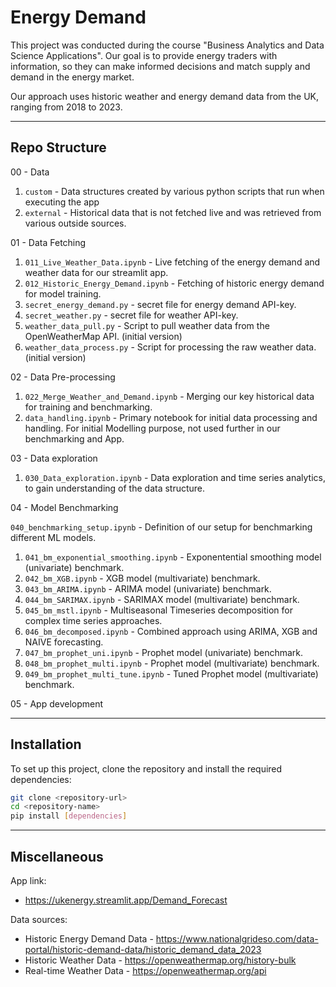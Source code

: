 # Energy Demand

This project was conducted during the course "Business Analytics and Data Science Applications". 
Our goal is to provide energy traders with information, so they can make informed decisions and match supply and demand in the energy market. 

Our approach uses historic weather and energy demand data from the UK, ranging from 2018 to 2023. 

---

## Repo Structure

00 - Data
  1.  `custom` - Data structures created by various python scripts that run when executing the app
  2.  `external` - Historical data that is not fetched live and was retrieved from various outside sources. 


01 - Data Fetching
  1.  `011_Live_Weather_Data.ipynb` - Live fetching of the energy demand and weather data for our streamlit app.
  2.  `012_Historic_Energy_Demand.ipynb` - Fetching of historic energy demand for model training. 
  3.  `secret_energy_demand.py` - secret file for energy demand API-key.
  4.  `secret_weather.py` - secret file for weather API-key.
  5.  `weather_data_pull.py` - Script to pull weather data from the OpenWeatherMap API. (initial version)
  6.  `weather_data_process.py` - Script for processing the raw weather data. (initial version)

02 - Data Pre-processing
  1. `022_Merge_Weather_and_Demand.ipynb` - Merging our key historical data for training and benchmarking.
  2. `data_handling.ipynb` - Primary notebook for initial data processing and handling. For initial Modelling purpose, not used further in our benchmarking and App.

03 - Data exploration
  1. `030_Data_exploration.ipynb` - Data exploration and time series analytics, to gain understanding of the data structure.

04 - Model Benchmarking

`040_benchmarking_setup.ipynb` - Definition of our setup for benchmarking different ML models. 
  1. `041_bm_exponential_smoothing.ipynb` - Exponentential smoothing model (univariate) benchmark.
  2. `042_bm_XGB.ipynb` - XGB model (multivariate) benchmark. 
  3. `043_bm_ARIMA.ipynb` - ARIMA model (univariate) benchmark. 
  4. `044_bm_SARIMAX.ipynb` - SARIMAX model (multivariate) benchmark.
  5. `045_bm_mstl.ipynb` - Multiseasonal Timeseries decomposition for complex time series approaches.
  6. `046_bm_decomposed.ipynb` - Combined approach using ARIMA, XGB and NAIVE forecasting. 
  7. `047_bm_prophet_uni.ipynb` - Prophet model (univariate) benchmark. 
  8. `048_bm_prophet_multi.ipynb` - Prophet model (multivariate) benchmark.
  9. `049_bm_prophet_multi_tune.ipynb` - Tuned Prophet model (multivariate) benchmark.

05 - App development

---

## Installation
To set up this project, clone the repository and install the required dependencies:
```bash
git clone <repository-url>
cd <repository-name>
pip install [dependencies]
```

---

## Miscellaneous 

App link:
- https://ukenergy.streamlit.app/Demand_Forecast 

Data sources:
- Historic Energy Demand Data - https://www.nationalgrideso.com/data-portal/historic-demand-data/historic_demand_data_2023
- Historic Weather Data - https://openweathermap.org/history-bulk
- Real-time Weather Data - https://openweathermap.org/api

